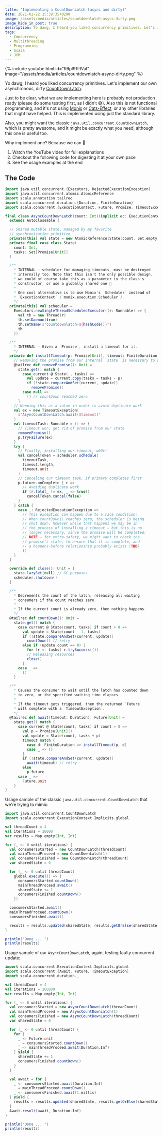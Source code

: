 ```yaml
---
title: "Implementing a CountDownLatch (async and dirty)"
date: 2021-02-22 15:39:35+0200
image: /assets/media/articles/countdownlatch-async-dirty.png
image_hide_in_post: true
description: Yo dawg, I heard you liked concurrency primitives. Let's implement our own asynchronous, dirty CountDownLatch.
tags: 
  - Concurrency
  - Multithreading
  - Programming
  - Scala
  - JVM
---
```


{% include youtube.html id="R6pl91IRVaI" image="/assets/media/articles/countdownlatch-async-dirty.png" %}

Yo dawg, I heard you liked concurrency primitives. Let's implement our own asynchronous, dirty [CountDownLatch](https://docs.oracle.com/javase/8/docs/api/java/util/concurrent/CountDownLatch.html).

Just to be clear, what we are implementing here is probably not production ready (please do some testing first, as I didn't 😅). Also this is not functional programming, and it's not using [Monix](https://monix.io) or [Cats-Effect](https://typelevel.org/cats-effect/), or any other libraries that might have helped. This is implemented using just the standard library.

Also, you might want the classic `java.util.concurrent.CountDownLatch`, which is pretty awesome, and it might be exactly what you need, although this one is useful too.

Why implement one? Because we can 💪

1. Watch the YouTube video for full explanations
2. Checkout the following code for digesting it at your own pace
3. See the usage examples at the end

## The Code

```scala
import java.util.concurrent.{Executors, RejectedExecutionException}
import java.util.concurrent.atomic.AtomicReference
import scala.annotation.tailrec
import scala.concurrent.duration.{Duration, FiniteDuration}
import scala.concurrent.{ExecutionContext, Future, Promise, TimeoutException}

final class AsyncCountDownLatch(count: Int)(implicit ec: ExecutionContext)
  extends AutoCloseable {

  // Shared mutable state, managed by my favorite
  // synchronization primitive
  private[this] val state = new AtomicReference(State(count, Set.empty))
  private final case class State(
    count: Int,
    tasks: Set[Promise[Unit]]
  )

  /**
    * INTERNAL — scheduler for managing timeouts, must be destroyed
    * internally too. Note that this isn't the only possible design,
    * we could of course take this as a parameter in the class's
    * constructor, or use a globally shared one 🤷‍
    *
    * One cool alternative is to use Monix's `Scheduler` instead of
    * `ExecutionContext` (`monix.execution.Scheduler`).
    */
  private[this] val scheduler =
    Executors.newSingleThreadScheduledExecutor((r: Runnable) => {
      val th = new Thread(r)
      th.setDaemon(true)
      th.setName(s"countdownlatch-${hashCode()}")
      th
    })

  /**
    * INTERNAL — Given a `Promise`, install a timeout for it.
    */
  private def installTimeout(p: Promise[Unit], timeout: FiniteDuration): Unit = {
    // Removing the promise from our internal `state` is necessary to avoid leaks.
    @tailrec def removePromise(): Unit =
      state.get() match {
        case current @ State(_, tasks) =>
          val update = current.copy(tasks = tasks - p)
          if (!state.compareAndSet(current, update))
            removePromise()
        case null =>
          () // countDown reached zero
      }
    // Keeping this as a value in order to avoid duplicate work
    val ex = new TimeoutException(
      s"AsyncCountDownLatch.await($timeout)"
    )
    val timeoutTask: Runnable = () => {
      // Timeout won, get rid of promise from our state
      removePromise()
      p.tryFailure(ex)
    }
    try {
      // Finally, installing our timeout, w00t!
      val cancelToken = scheduler.schedule(
        timeoutTask, 
        timeout.length, 
        timeout.unit
      )
      // Canceling our timeout task, if primary completes first
      p.future.onComplete { r =>
        // Avoiding duplicate work
        if (r.fold(_ != ex, _ => true))
          cancelToken.cancel(false)
      }
    } catch {
      case _: RejectedExecutionException =>
        // This exception can happen due to a race condition:
        // When countDown() reaches zero, the scheduler is being
        // shut down, however while that happens we may be in
        // the process of installing a timeout — but this is no
        // longer necessary, since the promise will be completed;
        // NOTE — for extra-safety, we might want to check the
        // promise's state, to ensure that it is complete, and
        // a happens-before relationship probably exists (TBD)
        ()
    }
  }

  override def close(): Unit = {
    state.lazySet(null) // GC purposes
    scheduler.shutdown()
  }

  /**
    * Decrements the count of the latch, releasing all waiting
    * consumers if the count reaches zero.
    *
    * If the current count is already zero, then nothing happens.
    */
  @tailrec def countDown(): Unit =
    state.get() match {
      case current @ State(count, tasks) if count > 0 =>
        val update = State(count - 1, tasks)
        if (!state.compareAndSet(current, update))
          countDown() // retry
        else if (update.count == 0) {
          for (r <- tasks) r.trySuccess(())
          // Releasing resources
          close()
        }
      case _ =>
        ()
    }

  /**
    * Causes the consumer to wait until the latch has counted down 
    * to zero, or the specified waiting time elapses.
    *
    * If the timeout gets triggered, then the returned `Future`
    * will complete with a `TimeoutException`.
    */
  @tailrec def await(timeout: Duration): Future[Unit] =
    state.get() match {
      case current @ State(count, tasks) if count > 0 =>
        val p = Promise[Unit]()
        val update = State(count, tasks + p)
        timeout match {
          case d: FiniteDuration => installTimeout(p, d)
          case _ => ()
        }
        if (!state.compareAndSet(current, update))
          await(timeout) // retry
        else
          p.future
      case _ =>
        Future.unit
    }
}
```

Usage sample of the classic `java.util.concurrent.CountDownLatch` that we're trying to mimic:

```scala
import java.util.concurrent.CountDownLatch
import scala.concurrent.ExecutionContext.Implicits.global

val threadCount = 4
val iterations = 10000
var results = Map.empty[Int, Int]

for (_ <- 0 until iterations) {
  val consumersStarted = new CountDownLatch(threadCount)
  val mainThreadProceed = new CountDownLatch(1)
  val consumersFinished = new CountDownLatch(threadCount)
  var sharedState = 0

  for (_ <- 0 until threadCount)
    global.execute(() => {
      consumersStarted.countDown()
      mainThreadProceed.await()
      sharedState += 1
      consumersFinished.countDown()
    })

  consumersStarted.await()
  mainThreadProceed.countDown()
  consumersFinished.await()

  results = results.updated(sharedState, results.getOrElse(sharedState, 0) + 1)
}

println("Done ... ")
println(results)
```

Usage sample of our `AsyncCountDownLatch`, again, testing faulty concurrent update:

```scala
import scala.concurrent.ExecutionContext.Implicits.global
import scala.concurrent.{Await, Future, TimeoutException}
import scala.concurrent.duration._

val threadCount = 4
val iterations = 100000
var results = Map.empty[Int, Int]

for (_ <- 0 until iterations) {
  val consumersStarted = new AsyncCountDownLatch(threadCount)
  val mainThreadProceed = new AsyncCountDownLatch(1)
  val consumersFinished = new AsyncCountDownLatch(threadCount)
  var sharedState = 0

  for (_ <- 0 until threadCount) {
    for {
      _ <- Future.unit
      _ = consumersStarted.countDown()
      _ <- mainThreadProceed.await(Duration.Inf)
    } yield {
      sharedState += 1
      consumersFinished.countDown()
    }
  }

  val await = for {
    _ <- consumersStarted.await(Duration.Inf)
    _ = mainThreadProceed.countDown()
    _ <- consumersFinished.await(1.millis)
  } yield {
    results = results.updated(sharedState, results.getOrElse(sharedState, 0) + 1)
  }
  Await.result(await, Duration.Inf)
}

println("Done ... ")
println(results)
```
